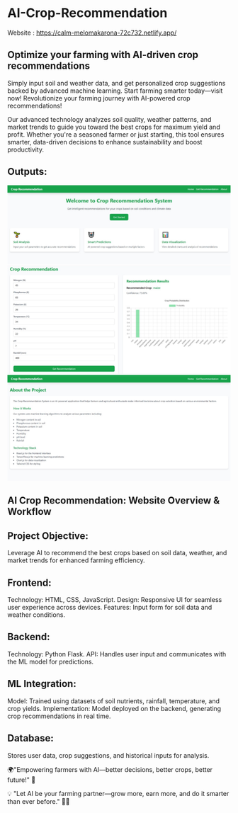 # AI-Crop-Recommendation
Website :  https://calm-melomakarona-72c732.netlify.app/

## Optimize your farming with AI-driven crop recommendations

Simply input soil and weather data, and get personalized crop suggestions backed by advanced machine learning.
Start farming smarter today—visit now! 
Revolutionize your farming journey with AI-powered crop recommendations! 

Our advanced technology analyzes soil quality, weather patterns, and market trends to guide you toward the best crops for maximum yield and profit. 
Whether you're a seasoned farmer or just starting, this tool ensures smarter, data-driven decisions to enhance sustainability and boost productivity.

## Outputs:
![crop](AI_CROP_WEBSITE.jpg)
![crop1](AI_CROP_PREDICTION.jpg)
![crop2](AI_CROP_ABOUT.jpg)

## AI Crop Recommendation: Website Overview & Workflow

## Project Objective:
Leverage AI to recommend the best crops based on soil data, weather, and market trends for enhanced farming efficiency. 

## Frontend:

Technology: HTML, CSS, JavaScript.
Design: Responsive UI for seamless user experience across devices.
Features: Input form for soil data and weather conditions.

## Backend:

Technology: Python Flask.
API: Handles user input and communicates with the ML model for predictions.

## ML Integration:

Model: Trained using datasets of soil nutrients, rainfall, temperature, and crop yields.
Implementation: Model deployed on the backend, generating crop recommendations in real time.

## Database:
Stores user data, crop suggestions, and historical inputs for analysis.


🌍"Empowering farmers with AI—better decisions, better crops, better future!" 🌟

💡 "Let AI be your farming partner—grow more, earn more, and do it smarter than ever before." 🌱✨

